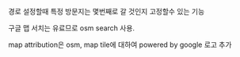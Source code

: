 경로 설정할때 특정 방문지는 몇번째로 갈 것인지 고정할수 있는 기능

구글 맵 서치는 유료므로 osm search 사용.

map attribution은 osm, map tile에 대하여 powered by google 로고 추가
